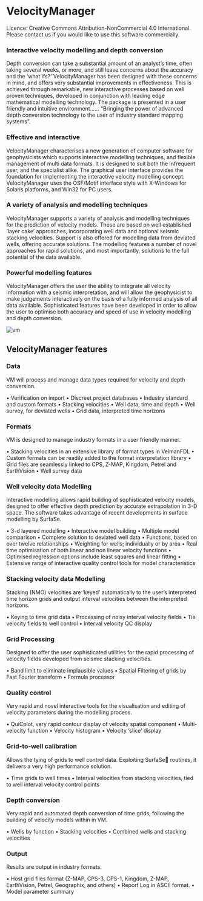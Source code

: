 # VelocityManager

Licence: Creative Commons Attribution-NonCommercial 4.0 International. Please contact us if you would like to use this software commercially.

### Interactive velocity modelling and depth conversion
Depth conversion can take a substantial amount of an analyst’s time, often taking several weeks, or more, and still leave concerns about the accuracy and the ‘what ifs?’  VelocityManager has been designed with these concerns in mind, and offers very substantial improvements in effectiveness. This is achieved through remarkable, new interactive processes based on well proven techniques, developed in conjunction with leading edge mathematical modelling technology. The package is presented in a user friendly and intuitive environment…… “Bringing the power of advanced depth conversion technology to the user of industry standard mapping systems”.
 
### Effective and interactive
VelocityManager characterises a new generation of computer software for geophysicists which supports interactive modelling techniques, and flexible management of multi data formats. It is designed to suit both the infrequent user, and the specialist 
alike. The graphical user interface provides the foundation for implementing the interactive velocity modelling concept. VelocityManager uses the OSF/Motif interface style with X-Windows for Solaris platforms, and Win32 for PC users.

### A variety of analysis and modelling techniques
VelocityManager supports a variety of analysis and modelling techniques for the prediction of velocity models. These are based on well established ‘layer cake’ approaches, incorporating well data and optional seismic stacking velocities. Support is also offered for modelling data from deviated wells, offering accurate solutions. The modelling features a number of novel approaches for rapid solutions, and most importantly, solutions to the full potential of the data available.

### Powerful modelling features
VelocityManager offers the user the ability to integrate all velocity information with a seismic interpretation, and will allow the geophysicist to make judgements interactively on the basis of a fully informed analysis of all data available. 
Sophisticated features have been developed in order to allow the user to optimise both accuracy and speed of use in velocity modelling and depth conversion.

![vm](https://user-images.githubusercontent.com/39667281/173185362-78688c0a-eaa7-4cc8-abb6-59ee09739ef6.png)

## VelocityManager features

### Data
VM will process and manage data types required for velocity and depth conversion.

•	Verification on import
•	Discreet project databases
•	Industry standard and custom formats
•	Stacking velocities
•	Well data, time and depth
•	Well survey, for deviated wells
•	Grid data, interpreted time horizons

### Formats
VM is designed to manage industry formats in a user friendly manner.

•	Stacking velocities in an extensive library of format types in VelmanFDL
•	Custom formats can be readily added to the format interpretation library
•	Grid files are seamlessly linked to CPS, Z-MAP, Kingdom, Petrel and EarthVision
•	Well survey data

### Well velocity data Modelling
Interactive modelling allows rapid building of sophisticated velocity models, designed to offer effective depth prediction by accurate extrapolation in 3-D space. The software takes advantage of recent developments in surface modelling by SurfaSe.

•	3-d layered modelling
•	Interactive model building
•	Multiple model comparison
•	Complete solution to deviated well data
•	Functions, based on over twelve relationships
•	Weighting for wells; individually or by area
•	Real time optimisation of both linear and non linear velocity functions
•	Optimised regression options include least squares and linear fitting
•	Extensive range of interactive quality control tools for model characteristics

### Stacking velocity data Modelling
Stacking (NMO) velocities are ‘keyed’ automatically to the user’s interpreted time horizon grids and output interval velocities between the interpreted horizons.

•	Keying to time grid data
•	Processing of noisy interval velocity fields
•	Tie velocity fields to well control
•	Interval velocity QC display

### Grid Processing
Designed to offer the user sophisticated utilities for the rapid processing of velocity fields developed from seismic stacking velocities.

•	Band limit to eliminate implausible values
•	Spatial Filtering of grids by Fast Fourier transform
•	Formula processor
	
### Quality control
Very rapid and novel interactive tools for the visualisation and editing of velocity parameters during the modelling process.

•	QuiCplot, very rapid contour display of velocity spatial component
•	Multi- velocity function
•	Velocity histogram
•	Velocity ‘slice’ display

### Grid-to-well calibration
Allows the tying of grids to well control data. Exploiting SurfaSe routines, it delivers a very high performance solution.

•	Time grids to well times
•	Interval velocities from stacking velocities, tied to well interval velocity control points

### Depth conversion
Very rapid and automated depth conversion of time grids, following the building of velocity models within in VM.

•	Wells by function
•	Stacking velocities
•	Combined wells and stacking velocities

### Output
Results are output in industry formats.

•	Host grid files format (Z-MAP, CPS-3, CPS-1, Kingdom, Z-MAP, EarthVision, Petrel, Geographix, and others)
•	Report Log in ASCII format.
•	Model parameter summary

